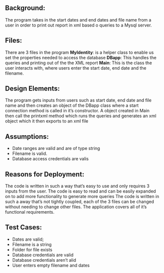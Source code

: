 ## Background:

The program takes in the start dates and end dates and file name from a user in order to print
out report in xml based o queries to a Mysql server.

## Files:

There are 3 files in the program
**MyIdentity**: is a helper class to enable us set the properties needed to access the database
**DBapp**: This handles the queries and printing out of the the XML report
**Main**: This is the class the user interacts with, where users enter the start date, end date and
the filename.

## Design Elements:

The program gets inputs from users such as start date, end date and file name and then creates
an object of the DBapp class where a start connection method is called in it’s constructor. A
object created in Main then call the printxml method which runs the queries and generates an
xml object which it then exports to an xml file

## Assumptions:
* Date ranges are valid and are of type string
* Filename is valid.
* Database access credentials are valis

## Reasons for Deployment:
The code is written in such a way that’s easy to use and only requires 3 inputs from the user.
The code is easy to read and can be easily expanded on to add more functionality to generate
more queries
The code is written in such a away that’s not tightly coupled, each of the 3 files can be changed
without needing to change other files.
The application covers all of it’s functional requirements.

## Test Cases:
* Dates are valid;
* Filename is a string
* Folder for file exists
* Database credentials are valid
* Database credentials aren’t alid
* User enters empty filename and dates
